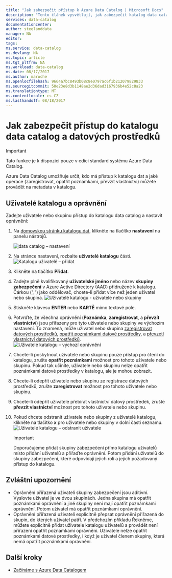```yaml
---
title: "Jak zabezpečit přístup k Azure Data Catalog | Microsoft Docs"
description: "Tento článek vysvětlují, jak zabezpečit katalog data catalog a jeho datové prostředky."
services: data-catalog
documentationcenter: 
author: steelanddata
manager: NA
editor: 
tags: 
ms.service: data-catalog
ms.devlang: NA
ms.topic: article
ms.tgt_pltfrm: NA
ms.workload: data-catalog
ms.date: 08/17/2017
ms.author: maroche
ms.openlocfilehash: 9664a7bc8493b08c8e0797ac6f1b212079829833
ms.sourcegitcommit: 50e23e8d3b1148ae2d36dad3167936b4e52c8a23
ms.translationtype: MT
ms.contentlocale: cs-CZ
ms.lasthandoff: 08/18/2017
---
```

# <a name="how-to-secure-access-to-data-catalog-and-data-assets"></a>Jak zabezpečit přístup do katalogu data catalog a datových prostředků
> [!IMPORTANT]
> Tato funkce je k dispozici pouze v edici standard systému Azure Data Catalog.

Azure Data Catalog umožňuje určit, kdo má přístup k katalogu dat a jaké operace (zaregistrovat, opatřit poznámkami, převzít vlastnictví) můžete provádět na metadata v katalogu. 

## <a name="catalog-users-and-permissions"></a>Uživatelé katalogu a oprávnění
Zadejte uživatele nebo skupinu přístup do katalogu data catalog a nastavit oprávnění:

1. Na [domovskou stránku katalogu dat](http://www.azuredatacatalog.com), klikněte na tlačítko **nastavení** na panelu nástrojů.

    ![data catalog – nastavení](media/data-catalog-how-to-secure-catalog/data-catalog-settings.png)
2. Na stránce nastavení, rozbalte **uživatelé katalogu** části.
    ![Katalogu uživatelé – přidat](media/data-catalog-how-to-secure-catalog/data-catalog-add-button.png)
3. Klikněte na tlačítko **Přidat**.
4. Zadejte plně kvalifikovaný **uživatelské jméno** nebo název **skupiny zabezpečení** v Azure Active Directory (AAD) přidružené k katalogu. Čárkou (', ') jako oddělovač, chcete-li přidat více než jeden uživatel nebo skupina.
    ![Uživatelé katalogu - uživatele nebo skupiny](media/data-catalog-how-to-secure-catalog/data-catalog-users-groups.png)
5. Stiskněte klávesu **ENTER** nebo **KARTĚ** mimo textové pole. 
6.  Potvrďte, že všechna oprávnění (**Poznámka**, **zaregistrovat**, a **převzít vlastnictví**) jsou přiřazeny pro tyto uživatele nebo skupiny ve výchozím nastavení. To znamená, může uživatel nebo skupina [zaregistrovat datových prostředků]( data-catalog-how-to-register.md), [opatřit poznámkami datové prostředky]( data-catalog-how-to-annotate.md), a [převzetí vlastnictví datových prostředků]( data-catalog-how-to-manage.md). 
    ![Uživatelé katalogu – výchozí oprávnění](media/data-catalog-how-to-secure-catalog/data-catalog-default-permissions.png)
7.  Chcete-li poskytnout uživatele nebo skupinu pouze přístup pro čtení do katalogu, zrušte **opatřit poznámkami** možnost pro tohoto uživatele nebo skupinu. Pokud tak učiníte, uživatele nebo skupinu nelze opatřit poznámkami datové prostředky v katalogu, ale je mohou zobrazit. 
8.  Chcete-li odepřít uživatele nebo skupinu ze registrace datových prostředků, zrušte **zaregistrovat** možnost pro tohoto uživatele nebo skupinu.
9.  Chcete-li odepřít uživatele přebírat vlastnictví datový prostředek, zrušte **převzít vlastnictví** možnost pro tohoto uživatele nebo skupinu. 
10. Pokud chcete odstranit uživatele nebo skupiny z uživatelé katalogu, klikněte na tlačítko **x** pro uživatele nebo skupiny v dolní části seznamu. 
    ![Uživatelé katalogu – odstranit uživatele](media/data-catalog-how-to-secure-catalog/data-catalog-delete-user.png)

    > [!IMPORTANT]
    > Doporučujeme přidat skupiny zabezpečení přímo katalogu uživatelů místo přidání uživatelů a přiřaďte oprávnění. Potom přidání uživatelů do skupiny zabezpečení, které odpovídají jejich rolí a jejich požadovaný přístup do katalogu.

## <a name="special-considerations"></a>Zvláštní upozornění

- Oprávnění přiřazená uživateli skupiny zabezpečení jsou aditivní. Vyslovte uživatel je ve dvou skupinách. Jedna skupina má opatřit poznámkami oprávnění a jiné skupiny není mají opatřit poznámkami oprávnění. Potom uživatel má opatřit poznámkami oprávnění. 
- Oprávnění přiřazená uživateli explicitně přepsat oprávnění přiřazená do skupin, do kterých uživatel patří. V předchozím příkladu Řekněme, můžete explicitně přidat uživatele katalogu uživatelů a provádět není přiřazení opatřit poznámkami oprávnění. Uživatele nelze opatřit poznámkami datové prostředky, i když je uživatel členem skupiny, která nemá opatřit poznámkami oprávnění.

## <a name="next-steps"></a>Další kroky
- [Začínáme s Azure Data Catalogem](data-catalog-get-started.md)


